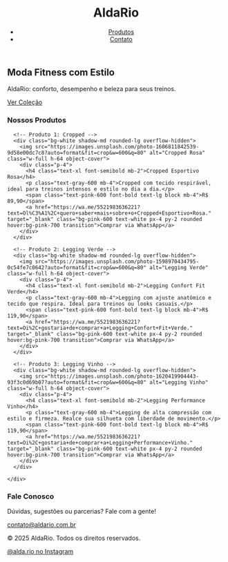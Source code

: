 <!DOCTYPE html>
<html lang="pt-br">
<head>
  <meta charset="UTF-8" />
  <meta name="viewport" content="width=device-width, initial-scale=1.0" />
  <title>AldaRio - Moda Fitness Feminina</title>
  <script src="https://cdn.tailwindcss.com"></script>
</head>
<body class="bg-gray-50 text-gray-800">

  <!-- Cabeçalho -->
  <header class="bg-pink-600 text-white p-6">
    <div class="max-w-7xl mx-auto flex justify-between items-center">
      <h1 class="text-2xl font-bold">AldaRio</h1>
      <nav>
        <ul class="flex gap-6 text-lg">
          <li><a href="#produtos" class="hover:underline">Produtos</a></li>
          <li><a href="#contato" class="hover:underline">Contato</a></li>
        </ul>
      </nav>
    </div>
  </header>

  <!-- Banner -->
  <section class="bg-pink-100 text-center py-16">
    <h2 class="text-4xl font-bold mb-4">Moda Fitness com Estilo</h2>
    <p class="text-lg text-gray-700 mb-6">AldaRio: conforto, desempenho e beleza para seus treinos.</p>
    <a href="#produtos" class="bg-pink-600 text-white px-6 py-3 rounded-full text-lg hover:bg-pink-700 transition">Ver Coleção</a>
  </section>

  <!-- Produtos -->
  <section id="produtos" class="max-w-7xl mx-auto py-16 px-4">
    <h3 class="text-3xl font-bold text-center mb-12">Nossos Produtos</h3>
    <div class="grid md:grid-cols-3 gap-8">
      
      <!-- Produto 1: Cropped -->
      <div class="bg-white shadow-md rounded-lg overflow-hidden">
        <img src="https://images.unsplash.com/photo-1606811842539-9d58e00dc7c8?auto=format&fit=crop&w=600&q=80" alt="Cropped Rosa" class="w-full h-64 object-cover">
        <div class="p-4">
          <h4 class="text-xl font-semibold mb-2">Cropped Esportivo Rosa</h4>
          <p class="text-gray-600 mb-4">Cropped com tecido respirável, ideal para treinos intensos e estilo no dia a dia.</p>
          <span class="text-pink-600 font-bold text-lg block mb-4">R$ 89,90</span>
          <a href="https://wa.me/5521983636221?text=Ol%C3%A1%2C+quero+saber+mais+sobre+o+Cropped+Esportivo+Rosa." target="_blank" class="bg-pink-600 text-white px-4 py-2 rounded hover:bg-pink-700 transition">Comprar via WhatsApp</a>
        </div>
      </div>

      <!-- Produto 2: Legging Verde -->
      <div class="bg-white shadow-md rounded-lg overflow-hidden">
        <img src="https://images.unsplash.com/photo-1598970434795-0c54fe7c0642?auto=format&fit=crop&w=600&q=80" alt="Legging Verde" class="w-full h-64 object-cover">
        <div class="p-4">
          <h4 class="text-xl font-semibold mb-2">Legging Confort Fit Verde</h4>
          <p class="text-gray-600 mb-4">Legging com ajuste anatômico e tecido que respira. Ideal para treinos ou looks casuais.</p>
          <span class="text-pink-600 font-bold text-lg block mb-4">R$ 119,90</span>
          <a href="https://wa.me/5521983636221?text=Oi%2C+gostaria+de+comprar+a+Legging+Confort+Fit+Verde." target="_blank" class="bg-pink-600 text-white px-4 py-2 rounded hover:bg-pink-700 transition">Comprar via WhatsApp</a>
        </div>
      </div>

      <!-- Produto 3: Legging Vinho -->
      <div class="bg-white shadow-md rounded-lg overflow-hidden">
        <img src="https://images.unsplash.com/photo-1620419904443-93f3c0d69b07?auto=format&fit=crop&w=600&q=80" alt="Legging Vinho" class="w-full h-64 object-cover">
        <div class="p-4">
          <h4 class="text-xl font-semibold mb-2">Legging Performance Vinho</h4>
          <p class="text-gray-600 mb-4">Legging de alta compressão com estilo e firmeza. Realce sua silhueta com liberdade de movimento.</p>
          <span class="text-pink-600 font-bold text-lg block mb-4">R$ 119,90</span>
          <a href="https://wa.me/5521983636221?text=Oi%2C+gostaria+de+comprar+a+Legging+Performance+Vinho." target="_blank" class="bg-pink-600 text-white px-4 py-2 rounded hover:bg-pink-700 transition">Comprar via WhatsApp</a>
        </div>
      </div>

    </div>
  </section>

  <!-- Contato -->
  <section id="contato" class="bg-pink-50 py-16 px-4 text-center">
    <h3 class="text-3xl font-bold mb-6">Fale Conosco</h3>
    <p class="mb-4 text-gray-700">Dúvidas, sugestões ou parcerias? Fale com a gente!</p>
    <a href="mailto:contato@aldario.com.br" class="text-pink-600 underline text-lg">contato@aldario.com.br</a>
  </section>

  <!-- Rodapé -->
  <footer class="bg-pink-600 text-white text-center py-6">
    <p class="mb-2">&copy; 2025 AldaRio. Todos os direitos reservados.</p>
    <a href="https://www.instagram.com/alda.rio/" target="_blank" class="underline hover:text-pink-200">@alda.rio no Instagram</a>
  </footer>

</body>
</html>
